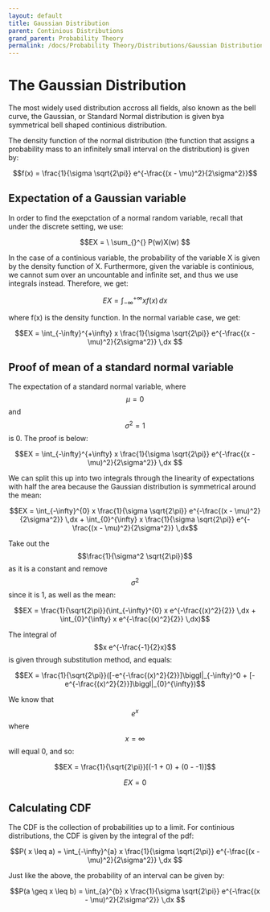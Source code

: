 ```yaml
---
layout: default
title: Gaussian Distribution
parent: Continious Distributions
grand_parent: Probability Theory
permalink: /docs/Probability Theory/Distributions/Gaussian Distribution/
---
```


# The Gaussian Distribution
The most widely used distribution accross all fields, also known as the bell curve, the Gaussian, or Standard Normal distribution is given bya symmetrical bell shaped continious distribution. 

The density function of the normal distribution (the function that assigns a probability mass to an infinitely small interval on the distribution) is given by:

$$f(x) = \frac{1}{\sigma \sqrt{2\pi}} e^{-\frac{(x - \mu)^2}{2\sigma^2}}$$

## Expectation of a Gaussian variable

In order to find the exepctation of a normal random variable, recall that under the discrete setting, we use:

$$EX =  \ \sum_{}^{} P(w)X(w) $$

In the case of a continious variable, the probability of the variable X is given by the density function of X. Furthermore, given the variable is continious, we cannot sum over an uncountable and infinite set, and thus we use integrals instead. Therefore, we get:

$$EX =  \int_{-\infty}^{+\infty} xf(x) \,dx $$

where f(x) is the density function. In the normal variable case, we get:

$$EX =  \int_{-\infty}^{+\infty} x \frac{1}{\sigma \sqrt{2\pi}} e^{-\frac{(x - \mu)^2}{2\sigma^2}} \,dx $$

## Proof of mean of a standard normal variable
The expectation of a standard normal variable, where $$\mu = 0$$ and $$\sigma^2 = 1$$ is 0. The proof is below:

$$EX =  \int_{-\infty}^{+\infty} x \frac{1}{\sigma \sqrt{2\pi}} e^{-\frac{(x - \mu)^2}{2\sigma^2}} \,dx $$

We can split this up into two integrals through the linearity of expectations with half the area because the Gaussian distribution is symmetrical around the mean:

$$EX =  \int_{-\infty}^{0} x \frac{1}{\sigma \sqrt{2\pi}} e^{-\frac{(x - \mu)^2}{2\sigma^2}} \,dx +  \int_{0}^{\infty} x \frac{1}{\sigma \sqrt{2\pi}} e^{-\frac{(x - \mu)^2}{2\sigma^2}} \,dx$$

Take out the $$\frac{1}{\sigma^2 \sqrt{2\pi}}$$ as it is a constant and remove $$\sigma^2$$ since it is 1, as well as the mean:

$$EX =  \frac{1}{\sqrt{2\pi}}(\int_{-\infty}^{0} x e^{-\frac{(x)^2}{2}} \,dx +  \int_{0}^{\infty} x e^{-\frac{(x)^2}{2}} \,dx)$$

The integral of $$x e^{-\frac{-1}{2}x}$$ is given through substitution method, and equals:

$$EX =  \frac{1}{\sqrt{2\pi}}([-e^{-\frac{(x)^2}{2}}]\biggl|_{-\infty}^0 + [-e^{-\frac{(x)^2}{2}}]\biggl|_{0}^{\infty})$$

We know that $$e^x$$ where $$x = \infty$$ will equal 0, and so:

$$EX = \frac{1}{\sqrt{2\pi}}[(-1 + 0) + (0 - -1)]$$

$$EX = 0$$

## Calculating CDF
The CDF is the collection of probabilities up to a limit. For continious distributions, the CDF is given by the integral of the pdf:

$$P( x \leq a) = \int_{-\infty}^{a} x \frac{1}{\sigma \sqrt{2\pi}} e^{-\frac{(x - \mu)^2}{2\sigma^2}} \,dx $$

Just like the above, the probability of an interval can be given by:


$$P(a \geq x \leq b) = \int_{a}^{b} x \frac{1}{\sigma \sqrt{2\pi}} e^{-\frac{(x - \mu)^2}{2\sigma^2}} \,dx $$
